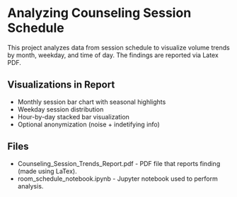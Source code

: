 # Analyzing Counseling Session Schedule

This project analyzes data from session schedule to visualize volume trends by month, weekday, and time of day. The findings are reported via Latex PDF.

## Visualizations in Report
- Monthly session bar chart with seasonal highlights
- Weekday session distribution
- Hour-by-day stacked bar visualization
- Optional anonymization (noise + indetifying info)

## Files
- Counseling_Session_Trends_Report.pdf - PDF file that reports finding (made using LaTex).
- room_schedule_notebook.ipynb - Jupyter notebook used to perform analysis.
